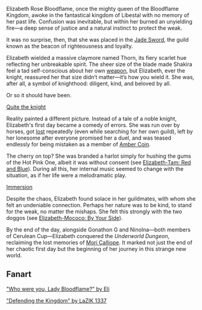 Elizabeth Rose Bloodflame, once the mighty queen of the Bloodflame Kingdom, awoke in the fantastical kingdom of Libestal with no memory of her past life. Confusion was inevitable, but within her burned an unyielding fire—a deep sense of justice and a natural instinct to protect the weak.

It was no surprise, then, that she was placed in the [Jade Sword](https://www.youtube.com/live/2qiX7084obE?si=wjA60_hrPgwaKHhO&t=3519), the guild known as the beacon of righteousness and loyalty.

Elizabeth wielded a massive claymore named Thorn, its fiery scarlet hue reflecting her unbreakable spirit. The sheer size of the blade made Shakira feel a tad self-conscious about her own [weapon](https://www.youtube.com/live/2qiX7084obE?si=C9BFKwM0cwgfjdSw&t=3987), but Elizabeth, ever the knight, reassured her that size didn’t matter—it’s how you wield it. She was, after all, a symbol of knighthood: diligent, kind, and beloved by all.

Or so it should have been.

[Quite the knight](#embed:https://www.youtube.com/live/2qiX7084obE?feature=shared&t=8613)

Reality painted a different picture. Instead of a tale of a noble knight, Elizabeth's first day became a comedy of errors. She was run over by horses, got [lost](https://www.youtube.com/live/2qiX7084obE?si=uOp34AwQFe8CymWf&t=8087) repeatedly (even while searching for her own guild), left by her lonesome after everyone promised her a duel, and was teased endlessly for being mistaken as a member of [Amber Coin](https://www.youtube.com/live/2qiX7084obE?si=yttis-Jdo0fiakRM&t=7205).

The cherry on top? She was branded a harlot simply for hushing the gums of the Hot Pink One, albeit it was without consent (see [Elizabeth-Tam: Red and Blue](#edge:liz-kronii)). During all this, her internal music seemed to change with the situation, as if her life were a melodramatic play.

[Immersion](#embed:https://www.youtube.com/live/2qiX7084obE?t=8848)

Despite the chaos, Elizabeth found solace in her guildmates, with whom she felt an undeniable connection. Perhaps her nature was to be kind, to stand for the weak, no matter the mishaps. She felt this strongly with the two doggos (see [Elizabeth-Mococo: By Your Side](#edge:mococo-liz)).

By the end of the day, alongside Gonathon G and NinoIna—both members of Cerulean Cup—Elizabeth conquered the _Underworld Dungeon_, reclaiming the lost memories of [Mori Calliope](https://www.youtube.com/live/2qiX7084obE?feature=shared&t=12428). It marked not just the end of her chaotic first day but the beginning of her journey in this strange new world.

## Fanart

["Who were you, Lady Bloodflame?" by Eli](https://x.com/Elisbian_/status/1899423935571333292)

["Defending the Kingdom" by LaZIK 1337](https://x.com/lazik_1337/status/1898490450949865975)

